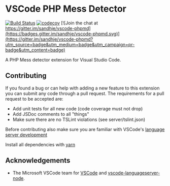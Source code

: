 # VSCode PHP Mess Detector

[![Build Status](https://travis-ci.org/sandhje/vscode-phpmd.svg?branch=master)](https://travis-ci.org/sandhje/vscode-phpmd)
[![codecov](https://codecov.io/gh/sandhje/vscode-phpmd/branch/master/graph/badge.svg)](https://codecov.io/gh/sandhje/vscode-phpmd)
[![Join the chat at https://gitter.im/sandhje/vscode-phpmd](https://badges.gitter.im/sandhje/vscode-phpmd.svg)](https://gitter.im/sandhje/vscode-phpmd?utm_source=badge&utm_medium=badge&utm_campaign=pr-badge&utm_content=badge)

A PHP Mess detector extension for Visual Studio Code.

## Contributing

If you found a bug or can help with adding a new feature to this extension you can submit any code through a pull request. The requirements for a pull request to be accepted are:

* Add unit tests for all new code (code coverage must not drop)
* Add JSDoc comments to all "things"
* Make sure there are no TSLint violations (see server/tslint.json)

Before contributing also make sure you are familiar with VSCode's [language server development](https://code.visualstudio.com/docs/extensions/example-language-server)

Install all dependencies with [yarn](https://yarnpkg.com/lang/en/)

## Acknowledgements

* The Microsoft VSCode team for [VSCode](https://code.visualstudio.com/) and [vscode-languageserver-node](https://github.com/Microsoft/vscode-languageserver-node).